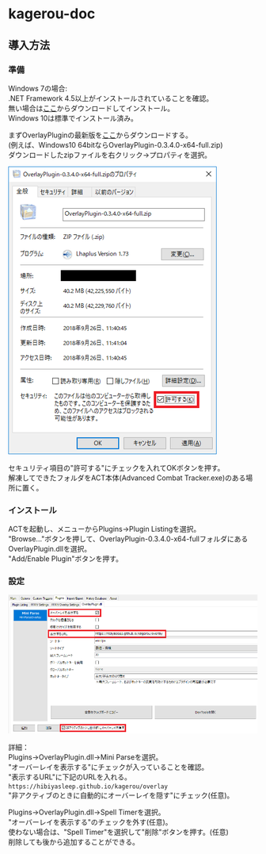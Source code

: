 # kagerou-doc

## 導入方法

### 準備

Windows 7の場合:  
.NET Framework 4.5以上がインストールされていることを確認。  
無い場合は[ここ](https://www.microsoft.com/ja-JP/download/details.aspx?id=30653)からダウンロードしてインストール。  
Windows 10は標準でインストール済み。  

まずOverlayPluginの最新版を[ここ](https://github.com/hibiyasleep/OverlayPlugin/releases/latest)からダウンロードする。  
(例えば、Windows10 64bitならOverlayPlugin-0.3.4.0-x64-full.zip)  
ダウンロードしたzipファイルを右クリック->プロパティを選択。

![security](https://raw.githubusercontent.com/xkainanai/kagerou-doc/master/img/security.png)

セキュリティ項目の"許可する"にチェックを入れてOKボタンを押す。  
解凍してできたフォルダをACT本体(Advanced Combat Tracker.exe)のある場所に置く。

### インストール

ACTを起動し、メニューからPlugins->Plugin Listingを選択。  
"Browse..."ボタンを押して、OverlayPlugin-0.3.4.0-x64-fullフォルダにあるOverlayPlugin.dllを選択。  
"Add/Enable Plugin"ボタンを押す。

### 設定

![settings](https://raw.githubusercontent.com/xkainanai/kagerou-doc/master/img/settings.png)

詳細：  
Plugins->OverlayPlugin.dll->Mini Parseを選択。  
"オーバーレイを表示する"にチェックが入っていることを確認。  
"表示するURL"に下記のURLを入れる。  
`https://hibiyasleep.github.io/kagerou/overlay`  
"非アクティブのときに自動的にオーバーレイを隠す"にチェック(任意)。

Plugins->OverlayPlugin.dll->Spell Timerを選択。  
"オーバーレイを表示する"のチェックを外す(任意)。  
使わない場合は、"Spell Timer"を選択して"削除"ボタンを押す。(任意)  
削除しても後から追加することができる。
